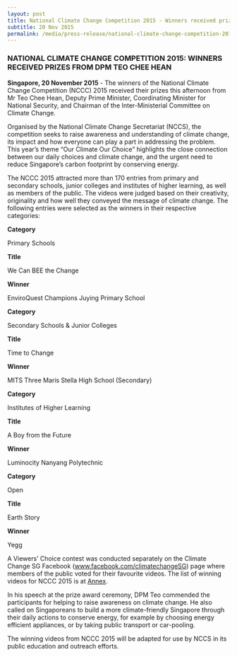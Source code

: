```yaml
---
layout: post
title: National Climate Change Competition 2015 - Winners received prizes from DPM Teo Chee Hean
subtitle: 20 Nov 2015
permalink: /media/press-release/national-climate-change-competition-2015-winners-received-prizes-from-dpm-teo-chee-hean
---
```


### NATIONAL CLIMATE CHANGE COMPETITION 2015: WINNERS RECEIVED PRIZES FROM DPM TEO CHEE HEAN

**Singapore, 20 November 2015** - The winners of the National Climate Change Competition (NCCC) 2015 received their prizes this afternoon from Mr Teo Chee Hean, Deputy Prime Minister, Coordinating Minister for National Security, and Chairman of the Inter-Ministerial Committee on Climate Change.

Organised by the National Climate Change Secretariat (NCCS), the competition seeks to raise awareness and understanding of climate change, its impact and how everyone can play a part in addressing the problem.  This year’s theme “Our Climate Our Choice” highlights the close connection between our daily choices and climate change, and the urgent need to reduce Singapore’s carbon footprint by conserving energy.

The NCCC 2015 attracted more than 170 entries from primary and secondary schools, junior colleges and institutes of higher learning, as well as members of the public. The videos were judged based on their creativity, originality and how well they conveyed the message of climate change. The following entries were selected as the winners in their respective categories:

**Category**

Primary Schools

**Title**

We Can BEE the Change

**Winner**

EnviroQuest Champions Juying Primary School



**Category**

Secondary Schools & Junior Colleges

**Title**

Time to Change

**Winner**

MITS Three Maris Stella High School (Secondary)



**Category**

Institutes of Higher Learning

**Title**

A Boy from the Future

**Winner**

Luminocity Nanyang Polytechnic


**Category**

Open

**Title**

Earth Story

**Winner**

Yegg


A Viewers’ Choice contest was conducted separately on the Climate Change SG Facebook ([<a href="https://www.facebook.com/ClimateChangeSG/" target="_blank">www.facebook.com/climatechangeSG</a>](https://www.facebook.com/ClimateChangeSG/)) page where members of the public voted for their favourite videos. The list of winning videos for NCCC 2015 is at [<a href="/docs/default-source/news-documents/annex---winners-of-nccc-2015.pdf" target="_blank">Annex</a>](/docs/default-source/news-documents/annex---winners-of-nccc-2015.pdf).

In his speech at the prize award ceremony, DPM Teo commended the participants for helping to raise awareness on climate change.  He also called on Singaporeans to build a more climate-friendly Singapore through their daily actions to conserve energy, for example by choosing energy efficient appliances, or by taking public transport or car-pooling.  

The winning videos from NCCC 2015 will be adapted for use by NCCS in its public education and outreach efforts.  